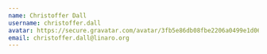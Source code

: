 ```yaml
---
name: Christoffer Dall
username: christoffer.dall
avatar: https://secure.gravatar.com/avatar/3fb5e86db08fbe2206a0499e1d066291?s=32&d=blank&r=g
email: christoffer.dall@linaro.org
---
```

